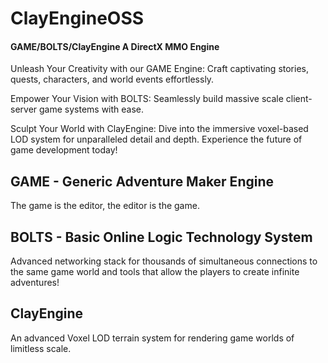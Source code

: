 # ClayEngineOSS
#### GAME/BOLTS/ClayEngine A DirectX MMO Engine

Unleash Your Creativity with our GAME Engine: Craft captivating stories, quests, characters, and world events effortlessly.

Empower Your Vision with BOLTS: Seamlessly build massive scale client-server game systems with ease.

Sculpt Your World with ClayEngine: Dive into the immersive voxel-based LOD system for unparalleled detail and depth. Experience the future of game development today!

## GAME - Generic Adventure Maker Engine
The game is the editor, the editor is the game.

## BOLTS - Basic Online Logic Technology System
Advanced networking stack for thousands of simultaneous connections to the same game world and tools that allow the players to create infinite adventures!

## ClayEngine
An advanced Voxel LOD terrain system for rendering game worlds of limitless scale.
